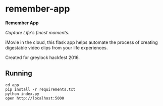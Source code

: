 # remember-app

**Remember App**

*Capture Life's finest moments.*

iMovie in the cloud, this flask app helps automate the process of creating digestable video clips from your life experiences.

Created for greylock hackfest 2016.

Running
-------

```
cd app
pip install -r requirements.txt
python index.py
open http://localhost:5000
```
